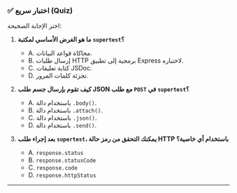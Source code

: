 ### ✅ اختبار سريع (Quiz)
اختر الإجابة الصحيحة:

1.  **ما هو الغرض الأساسي لمكتبة `supertest`؟**
    * A. محاكاة قواعد البيانات.
    * B. إرسال طلبات HTTP برمجية إلى تطبيق Express لاختباره.
    * C. كتابة تعليقات JSDoc.
    * D. تجزئة كلمات المرور.

2.  **كيف تقوم بإرسال جسم طلب JSON مع طلب `POST` في `supertest`؟**
    * A. باستخدام دالة `.body()`.
    * B. باستخدام دالة `.attach()`.
    * C. باستخدام دالة `.json()`.
    * D. باستخدام دالة `.send()`.

3.  **بعد إجراء طلب `supertest`، يمكنك التحقق من رمز حالة HTTP باستخدام أي خاصية؟**
    * A. `response.status`
    * B. `response.statusCode`
    * C. `response.code`
    * D. `response.httpStatus`

---
